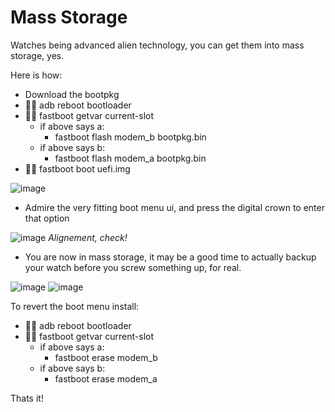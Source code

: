 # Mass Storage

Watches being advanced alien technology, you can get them into mass storage, yes.

Here is how:

- Download the bootpkg
- 🏃‍♂️ adb reboot bootloader
- 🏃‍♂️ fastboot getvar current-slot
    - if above says a:
        - fastboot flash modem_b bootpkg.bin
    - if above says b:
        - fastboot flash modem_a bootpkg.bin
- 🏃‍♂️ fastboot boot uefi.img

![image](https://github.com/user-attachments/assets/1a846af8-375b-4af8-86b5-8b4498d6cfa9)

- Admire the very fitting boot menu ui, and press the digital crown to enter that option

![image](https://github.com/user-attachments/assets/5f929f74-3992-45b7-aac5-62202d1e5dea)
_Alignement, check!_

- You are now in mass storage, it may be a good time to actually backup your watch before you screw something up, for real.

![image](https://github.com/user-attachments/assets/b390ae49-d318-4ef8-89d5-31de2123308c)
![image](https://github.com/user-attachments/assets/7511c92b-e321-42ec-a005-777c619a0bf3)


To revert the boot menu install:

- 🏃‍♂️ adb reboot bootloader
- 🏃‍♂️ fastboot getvar current-slot
    - if above says a:
        - fastboot erase modem_b
    - if above says b:
        - fastboot erase modem_a

Thats it!
